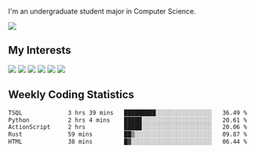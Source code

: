 I'm an undergraduate student major in Computer Science.

![](https://github-readme-stats.vercel.app/api?username=littzhch&theme=radical)

## My Interests

![](https://img.shields.io/badge/Python-3776AB?style=flat&labelColor=FFD43B&logoColor=3776AB&logo=python)
![](https://img.shields.io/badge/C-00599C?style=flat&labelColor=01427d&logoColor=6295cb&logo=c)
![](https://img.shields.io/badge/Rust-ffffff?style=flat&labelColor=ffffff&logoColor=000000&logo=rust)
![](https://img.shields.io/badge/LaTeX-008080?style=flat&labelColor=eeece5&logoColor=008080&logo=latex)
![](https://img.shields.io/badge/OpenGL-5487b2?style=flat&labelColor=ffffff&logoColor=5487b2&logo=opengl)
![](https://img.shields.io/badge/archlinux-1793d1?style=flat&labelColor=333333&logoColor=1793d1&logo=archlinux)

## Weekly Coding Statistics
<!--START_SECTION:waka-->

```txt
TSQL             3 hrs 39 mins   █████████░░░░░░░░░░░░░░░░   36.49 %
Python           2 hrs 4 mins    █████░░░░░░░░░░░░░░░░░░░░   20.61 %
ActionScript     2 hrs           █████░░░░░░░░░░░░░░░░░░░░   20.06 %
Rust             59 mins         ██▒░░░░░░░░░░░░░░░░░░░░░░   09.87 %
HTML             38 mins         █▓░░░░░░░░░░░░░░░░░░░░░░░   06.44 %
```

<!--END_SECTION:waka-->
